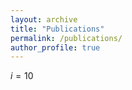 ```yaml
---
layout: archive
title: "Publications"
permalink: /publications/
author_profile: true
---
```

$i=10$
